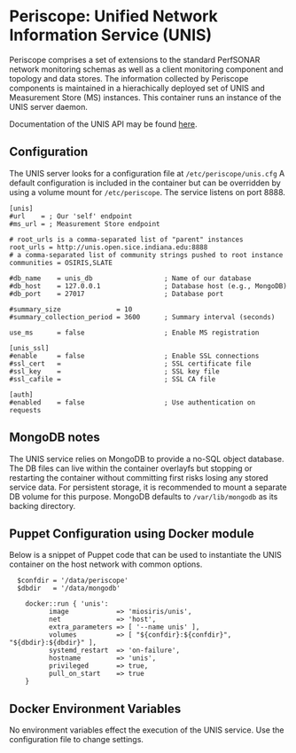 # Periscope: Unified Network Information Service (UNIS)

Periscope comprises a set of extensions to the standard PerfSONAR network monitoring schemas as well as a client monitoring component and topology and data stores. The information collected by Periscope components is maintained in a hierachically deployed set of UNIS and Measurement Store (MS) instances.  This container runs an instance of the UNIS server daemon.

Documentation of the UNIS API may be found [here](http://unis.open.sice.indiana.edu/docs/unis/).

## Configuration

The UNIS server looks for a configuration file at `/etc/periscope/unis.cfg`  A default configuration is included in the container but can be overridden by using a volume mount for `/etc/periscope`.  The service listens on port 8888.

```
[unis]
#url    = ; Our 'self' endpoint
#ms_url = ; Measurement Store endpoint
               
# root_urls is a comma-separated list of "parent" instances
root_urls = http://unis.open.sice.indiana.edu:8888
# a comma-separated list of community strings pushed to root instance
communities = OSIRIS,SLATE

#db_name    = unis_db                  ; Name of our database
#db_host    = 127.0.0.1                ; Database host (e.g., MongoDB)
#db_port    = 27017                    ; Database port

#summary_size              = 10
#summary_collection_period = 3600      ; Summary interval (seconds)

use_ms      = false                    ; Enable MS registration

[unis_ssl]
#enable     = false                    ; Enable SSL connections
#ssl_cert   =                          ; SSL certificate file
#ssl_key    =                          ; SSL key file
#ssl_cafile =                          ; SSL CA file

[auth]
#enabled    = false                    ; Use authentication on requests
```

## MongoDB notes

The UNIS service relies on MongoDB to provide a no-SQL object database.  The DB files can live within the container overlayfs but stopping or restarting the container without committing first risks losing any stored service data.  For persistent storage, it is recommended to mount a separate DB volume for this purpose.  MongoDB defaults to `/var/lib/mongodb` as its backing directory.

## Puppet Configuration using Docker module

Below is a snippet of Puppet code that can be used to instantiate the UNIS container on the host network with common options.

```
  $confdir = '/data/periscope'
  $dbdir   = '/data/mongodb'

	docker::run { 'unis':
          image            => 'miosiris/unis',
          net              => 'host',
          extra_parameters => [ '--name unis' ],
          volumes          => [ "${confdir}:${confdir}", "${dbdir}:${dbdir}" ],
          systemd_restart  => 'on-failure',
          hostname         => 'unis',
          privileged       => true,
          pull_on_start    => true
	}
```

## Docker Environment Variables

No environment variables effect the execution of the UNIS service. Use the configuration file to change settings.



